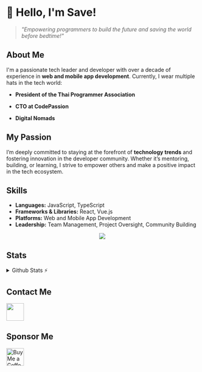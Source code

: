 # 👋 Hello, I'm Save!  

> *"Empowering programmers to build the future and saving the world before bedtime!"*  

## About Me  

I'm a passionate tech leader and developer with over a decade of experience in **web and mobile app development**. Currently, I wear multiple hats in the tech world:  

- **President of the Thai Programmer Association**  

- **CTO at CodePassion**

- **Digital Nomads**

## My Passion  
I’m deeply committed to staying at the forefront of **technology trends** and fostering innovation in the developer community. Whether it’s mentoring, building, or learning, I strive to empower others and make a positive impact in the tech ecosystem.  

## Skills  
- **Languages:** JavaScript, TypeScript  
- **Frameworks & Libraries:** React, Vue.js  
- **Platforms:** Web and Mobile App Development  
- **Leadership:** Team Management, Project Oversight, Community Building
<p align=center>
  <a href="https://skillicons.dev">
    <img src="https://skillicons.dev/icons?i=github,gitlab,stackoverflow,typescript,nodejs,react,nextjs,vue,nuxtjs,svelte,astro,gatsby,angular,lit,bun,laravel,tailwind,postgresql,firebase,docker,cloudflare,aws,gcp,jenkins,supabase,vercel,vite,grafana,apple,notion" />
  </a>
</p>

## Stats
<details>
  <summary>Github Stats ⚡</summary>
  <a href="#">![Github stats](https://github-readme-stats.vercel.app/api?username=savepong&theme=blueberry&count_private=true&hide_border=true&line_height=20)</a>
  <a href="#">![Top Langs](https://github-readme-stats.vercel.app/api/top-langs/?username=savepong&layout=compact&theme=blueberry&count_private=true&hide_border=true)</a>

[![](https://komarev.com/ghpvc/?username=savepong&color=blue&label=Profile%20Views)](https://github.com/savepong)
[![](https://img.shields.io/github/followers/savepong?label=GitHub%20Followers)](https://github.com/savepong)

<!--START_SECTION:waka-->
![Code Time](http://img.shields.io/badge/Code%20Time-1%2C710%20hrs%2028%20mins-blue)

![Lines of code](https://img.shields.io/badge/From%20Hello%20World%20I%27ve%20Written-66.2%20million%20lines%20of%20code-blue)

**🐱 My GitHub Data** 

> 📦 1.5 MB Used in GitHub's Storage 
 > 
> 🏆 58 Contributions in the Year 2025
 > 
> 💼 Opted to Hire
 > 
> 📜 241 Public Repositories 
 > 
> 🔑 76 Private Repositories 
 > 
**I'm a Night 🦉** 

```text
🌞 Morning                4531 commits        ███░░░░░░░░░░░░░░░░░░░░░░   12.65 % 
🌆 Daytime                9483 commits        ███████░░░░░░░░░░░░░░░░░░   26.48 % 
🌃 Evening                17329 commits       ████████████░░░░░░░░░░░░░   48.38 % 
🌙 Night                  4473 commits        ███░░░░░░░░░░░░░░░░░░░░░░   12.49 % 
```


📊 **This Week I Spent My Time On** 

```text
💬 Programming Languages: 
JavaScript               40 mins             ██████░░░░░░░░░░░░░░░░░░░   24.11 % 
YAML                     37 mins             ██████░░░░░░░░░░░░░░░░░░░   22.37 % 
Markdown                 35 mins             █████░░░░░░░░░░░░░░░░░░░░   21.11 % 
Bash                     27 mins             ████░░░░░░░░░░░░░░░░░░░░░   16.36 % 
Other                    12 mins             ██░░░░░░░░░░░░░░░░░░░░░░░   07.23 % 
```

**I Mostly Code in JavaScript** 

```text
JavaScript               54 repos            ██████░░░░░░░░░░░░░░░░░░░   25.84 % 
TypeScript               52 repos            ██████░░░░░░░░░░░░░░░░░░░   24.88 % 
CSS                      21 repos            ███░░░░░░░░░░░░░░░░░░░░░░   10.05 % 
Vue                      13 repos            ██░░░░░░░░░░░░░░░░░░░░░░░   06.22 % 
Dart                     5 repos             █░░░░░░░░░░░░░░░░░░░░░░░░   02.39 % 
```




 Last Updated on 28/01/2025 17:19:34 UTC
<!--END_SECTION:waka-->
</details>


## Contact Me
[<img src="https://img.shields.io/badge/linkedin-%230077B5.svg?logo=LinkedIn&logoColor=white" height='35' style='border:0px;height:46px;' />](https://www.linkedin.com/in/savepong)

## Sponsor Me
<a href='https://ko-fi.com/savepong' target='_blank'><img height='35' style='border:0px;height:46px;' src='https://az743702.vo.msecnd.net/cdn/kofi3.png?v=0' border='0' alt='Buy Me a Coffee at ko-fi.com' /></a> 

